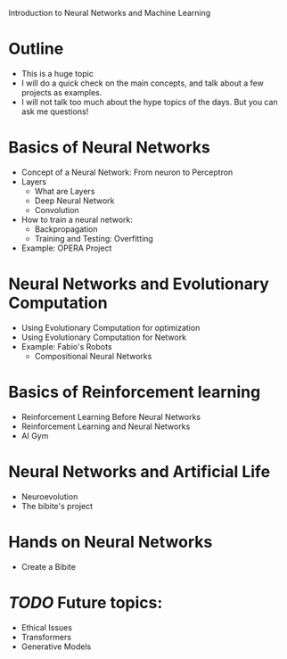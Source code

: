 Introduction to Neural Networks and Machine Learning

# Outline
- This is a huge topic
- I will do a quick check on the main concepts, and talk about a few projects as examples.
- I will not talk too much about the hype topics of the days. But you can ask me questions!

# Basics of Neural Networks
- Concept of a Neural Network: From neuron to Perceptron
- Layers
  - What are Layers
  - Deep Neural Network
  - Convolution
- How to train a neural network:
  - Backpropagation
  - Training and Testing: Overfitting
- Example: OPERA Project

# Neural Networks and Evolutionary Computation
- Using Evolutionary Computation for optimization
- Using Evolutionary Computation for Network
- Example: Fabio's Robots
  - Compositional Neural Networks

# Basics of Reinforcement learning
- Reinforcement Learning Before Neural Networks
- Reinforcement Learning and Neural Networks
- AI Gym

# Neural Networks and Artificial Life
- Neuroevolution
- The bibite's project

# Hands on Neural Networks
- Create a Bibite

# *TODO* Future topics:
- Ethical Issues
- Transformers
- Generative Models
